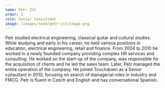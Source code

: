 ```yaml
---
name: Petr Zít
order: 3
role: Senior Consultant
image: /images/team/petr-zit/image.png
---
```

Petr studied electrical engineering, classical guitar and cultural studies. While studying and early in his career, he held various positions in education, electrical engineering, retail and finance. From 2004 to 2010 he worked in a newly founded company providing complex HR services and consulting. He worked on the start-up of the company, was responsible for the acquisition of clients and he led the sales team. Later, Petr managed the entire operation of the company. He joined Touchdown as a Senior consultant in 2010, focusing on search of managerial roles in industry and FMCG. Petr is fluent in Czech and English and has conversational Spanish.

